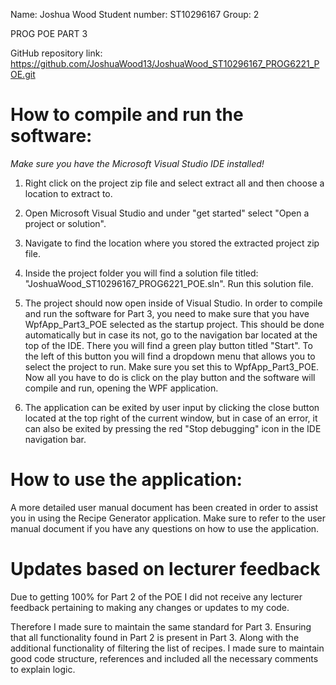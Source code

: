 Name: Joshua Wood
Student number: ST10296167
Group: 2

PROG POE PART 3

GitHub repository link: 
https://github.com/JoshuaWood13/JoshuaWood_ST10296167_PROG6221_POE.git

# How to compile and run the software:

*Make sure you have the Microsoft Visual Studio IDE installed!* 

1. Right click on the project zip file and select extract all and then choose a location to extract to.

2. Open Microsoft Visual Studio and under "get started" select "Open a project or solution".

3. Navigate to find the location where you stored the extracted project zip file.

4. Inside the project folder you will find a solution file titled: "JoshuaWood_ST10296167_PROG6221_POE.sln". Run this solution file.

5. The project should now open inside of Visual Studio. In order to compile and run the software for Part 3, you need to make sure that you have WpfApp_Part3_POE selected as the startup project.
   This should be done automatically but in case its not, go to the navigation bar located at the top of the IDE. There you will find a green play button titled "Start". To the left of this button you will find a dropdown menu
   that allows you to select the project to run. Make sure you set this to WpfApp_Part3_POE. Now all you have to do is click on the play button and the software will compile and run, opening the WPF application.

6. The application can be exited by user input by clicking the close button located at the top right of the current window, but in case of an error, it can also be exited by pressing the red "Stop debugging" icon in the IDE navigation bar.


# How to use the application:

A more detailed user manual document has been created in order to assist you in using the Recipe Generator application. 
Make sure to refer to the user manual document if you have any questions on how to use the application.


# Updates based on lecturer feedback

Due to getting 100% for Part 2 of the POE I did not receive any lecturer feedback pertaining to making any changes or updates to my code. 

Therefore I made sure to maintain the same standard for Part 3. Ensuring that all functionality found in Part 2 is present in Part 3. 
Along with the additional functionality of filtering the list of recipes. I made sure to maintain good code structure, references and included all the necessary comments to explain logic.



